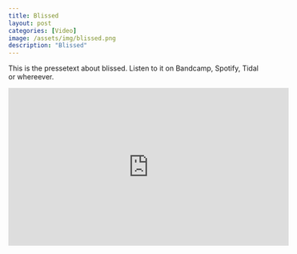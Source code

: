 ```yaml
---
title: Blissed
layout: post
categories: [Video]
image: /assets/img/blissed.png
description: "Blissed"
---
```


This is the pressetext about blissed.
Listen to it on Bandcamp, Spotify, Tidal or whereever.

<iframe width="560" height="315" src="https://www.youtube.com/embed/Z_ROFI-RR8g" title="YouTube video player" frameborder="0" allow="accelerometer; autoplay; clipboard-write; encrypted-media; gyroscope; picture-in-picture" allowfullscreen></iframe>
